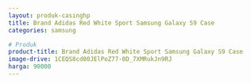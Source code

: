 ```yaml
---
layout: produk-casinghp
title: Brand Adidas Red White Sport Samsung Galaxy S9 Case
categories: samsung

# Produk
product-title: Brand Adidas Red White Sport Samsung Galaxy S9 Case
image-drive: 1CEQS8cd00JElPoZ77-0D_7XMRukJn9RJ
harga: 90000
---
```

